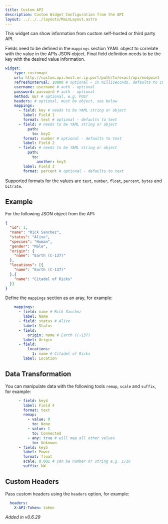 ```yaml
---
title: Custom API
description: Custom Widget Configuration from the API
layout: ../../../layouts/MainLayout.astro
---
```


This widget can show information from custom self-hosted or third party API.

Fields need to be defined in the `mappings` section YAML object to correlate with the value in the APIs JSON object. Final field definition needs to be the key with the desired value information.

```yaml
widget:
    type: customapi
    url: http://custom.api.host.or.ip:port/path/to/exact/api/endpoint
    refreshInterval: 10000 # optional - in milliseconds, defaults to 10s
    username: username # auth - optional
    password: password # auth - optional
    method: GET # optional, e.g. POST
    headers: # optional, must be object, see below
    mappings:
      - field: key # needs to be YAML string or object
        label: Field 1
        format: text # optional - defaults to text
      - field: # needs to be YAML string or object
          path:
            to: key2
        format: number # optional - defaults to text
        label: Field 2
      - field: # needs to be YAML string or object
          path:
            to:
              another: key3
        label: Field 3
        format: percent # optional - defaults to text
```

Supported formats for the values are `text`, `number`, `float`, `percent`, `bytes` and `bitrate`.

## Example

For the following JSON object from the API:
```json
{
  "id": 1,
  "name": "Rick Sanchez",
  "status": "Alive",
  "species": "Human",
  "gender": "Male",
  "origin": {
    "name": "Earth (C-137)"
  },
  "locations": [{
    "name": "Earth (C-137)"
  },{
    "name": "Citadel of Ricks"
  }]
}
```

Define the `mappings` section as an aray, for example:
```yaml
    mappings:
      - field: name # Rick Sanchez
        label: Name
      - field: status # Alive
        label: Status
      - field:
          origin: name # Earth (C-137)
        label: Origin
      - field:
          locations:
            1: name # Citadel of Ricks
        label: Location
```

## Data Transformation

You can manipulate data with the following tools `remap`, `scale` and `suffix`, for example:

```yaml
      - field: key4
        label: Field 4
        format: text
        remap:
          - value: 0
            to: None
          - value: 1
            to: Connected
          - any: true # will map all other values
            to: Unknown
      - field: key5
        label: Power
        format: float
        scale: 0.001 # can be number or string e.g. 1/16
        suffix: kW
```

## Custom Headers

Pass custom headers using the `headers` option, for example:
```yaml
  headers:
    X-API-Token: token
```

*Added in v0.6.29*